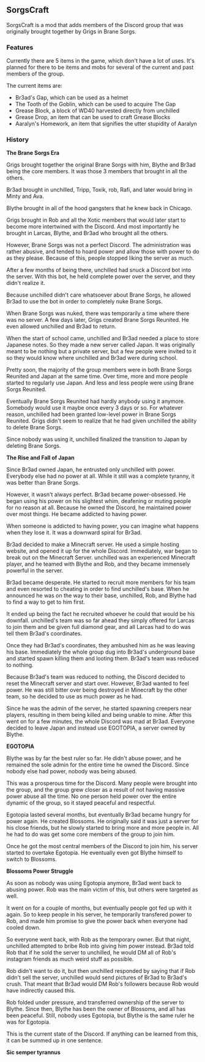 ## SorgsCraft
SorgsCraft is a mod that adds members of the Discord group that was originally brought together by Grigs in Brane Sorgs.
### Features
Currently there are 5 items in the game, which don't have a lot of uses. It's planned for there to be items and mobs for several of the current and past members of the group.

The current items are:
- Br3ad's Gap, which can be used as a helmet
- The Tooth of the Goblin, which can be used to acquire The Gap
- Grease Block, a block of WD40 harvested directly from unchilled
- Grease Drop, an item that can be used to craft Grease Blocks
- Aaralyn's Homework, an item that signifies the utter stupidity of Aaralyn

### History
**The Brane Sorgs Era**

Grigs brought together the original Brane Sorgs with him, Blythe and Br3ad being the core members. It was those 3 members that brought in all the others.

Br3ad brought in unchilled, Tripp, Toxik, rob, Rafi, and later would bring in Minty and Ava.

Blythe brought in all of the hood gangsters that he knew back in Chicago.

Grigs brought in Rob and all the Xotic members that would later start to become more intertwined with the Discord. And most importantly he brought in Larcas, Blythe, and Br3ad who brought all the others.

However, Brane Sorgs was not a perfect Discord. The administration was rather abusive, and tended to hoard power and allow those with power to do as they please. Because of this, people stopped liking the server as much.

After a few months of being there, unchilled had snuck a Discord bot into the server. With this bot, he held complete power over the server, and they didn't realize it.

Because unchilled didn't care whatsoever about Brane Sorgs, he allowed Br3ad to use the bot in order to completely nuke Brane Sorgs. 

When Brane Sorgs was nuked, there was temporarily a time where there was no server. A few days later, Grigs created Brane Sorgs Reunited. He even allowed unchilled and Br3ad to return.

When the start of school came, unchilled and Br3ad needed a place to store Japanese notes. So they made a new server called Japan. It was originally meant to be nothing but a private server, but a few people were invited to it so they would know where unchilled and Br3ad were during school.

Pretty soon, the majority of the group members were in both Brane Sorgs Reunited and Japan at the same time. Over time, more and more people started to regularly use Japan. And less and less people were using Brane Sorgs Reunited.

Eventually Brane Sorgs Reunited had hardly anybody using it anymore. Somebody would use it maybe once every 3 days or so. For whatever reason, unchilled had been granted low-level power in Brane Sorgs Reunited. Grigs didn't seem to realize that he had given unchilled the ability to delete Brane Sorgs.

Since nobody was using it, unchilled finalized the transition to Japan by deleting Brane Sorgs.

**The Rise and Fall of Japan**

Since Br3ad owned Japan, he entrusted only unchilled with power. Everybody else had no power at all. While it still was a complete tyranny, it was better than Brane Sorgs.

However, it wasn't always perfect. Br3ad became power-obsessed. He began using his power on his slightest whim, deafening or muting people for no reason at all. Because he owned the Discord, he maintained power over most things. He became addicted to having power.

When someone is addicted to having power, you can imagine what happens when they lose it. It was a downward spiral for Br3ad.

Br3ad decided to make a Minecraft server. He used a simple hosting website, and opened it up for the whole Discord. Immediately, war began to break out on the Minecraft Server. unchilled was an experienced Minecraft player, and he teamed with Blythe and Rob, and they became immensely powerful in the server.

Br3ad became desperate. He started to recruit more members for his team and even resorted to cheating in order to find unchilled's base. When he announced he was on the way to their base, unchilled, Rob, and Blythe had to find a way to get to him first.

It ended up being the fact he recruited whoever he could that would be his downfall. unchilled's team was so far ahead they simply offered for Larcas to join them and be given full diamond gear, and all Larcas had to do was tell them Br3ad's coordinates.

Once they had Br3ad's coordinates, they ambushed him as he was leaving his base. Immediately the whole group dug into Br3ad's underground base and started spawn killing them and looting them. Br3ad's team was reduced to nothing.

Because Br3ad's team was reduced to nothing, the Discord decided to reset the Minecraft server and start over. However, Br3ad wanted to feel power. He was still bitter over being destroyed in Minecraft by the other team, so he decided to use as much power as he had.

Since he was the admin of the server, he started spawning creepers near players, resulting in them being killed and being unable to mine. After this went on for a few minutes, the whole Discord was mad at Br3ad. Everyone decided to leave Japan and instead use EGOTOPIA, a server owned by Blythe.

**EGOTOPIA**

Blythe was by far the best ruler so far. He didn't abuse power, and he remained the sole admin for the entire time he owned the Discord. Since nobody else had power, nobody was being abused.

This was a prosperous time for the Discord. Many people were brought into the group, and the group grew closer as a result of not having massive power abuse all the time. No one person held power over the entire dynamic of the group, so it stayed peaceful and respectful.

Egotopia lasted several months, but eventually Br3ad became hungry for power again. He created Blossoms. He originally said it was just a server for his close friends, but he slowly started to bring more and more people in. All he had to do was get some core members of the group to join him.

Once he got the most central members of the Discord to join him, his server started to overtake Egotopia. He eventually even got Blythe himself to switch to Blossoms.

**Blossoms Power Struggle**

As soon as nobody was using Egotopia anymore, Br3ad went back to abusing power. Rob was the main victim of this, but others were targeted as well. 

It went on for a couple of months, but eventually people got fed up with it again. So to keep people in his server, he temporarily transfered power to Rob, and made him promise to give the power back when everyone had cooled down.

So everyone went back, with Rob as the temporary owner. But that night, unchilled attempted to bribe Rob into giving him power instead. Br3ad told Rob that if he sold the server to unchilled, he would DM all of Rob's instagram friends as much weird stuff as possible.

Rob didn't want to do it, but then unchilled responded by saying that if Rob didn't sell the server, unchilled would send pictures of Br3ad to Br3ad's crush. That meant that Br3ad would DM Rob's followers because Rob would have indirectly caused this.

Rob folded under pressure, and transferred ownership of the server to Blythe. Since then, Blythe has been the owner of Blossoms, and all has been peaceful. Still, nobody uses Egotopia, but Blythe is the same ruler he was for Egotopia.

This is the current state of the Discord. If anything can be learned from this, it can be summed up in one sentence.

**Sic semper tyrannus**
